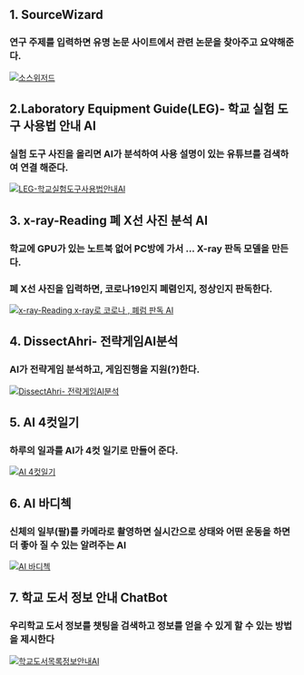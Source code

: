 ## 1. SourceWizard 
### 연구 주제를 입력하면 유명 논문 사이트에서 관련 논문을 찾아주고 요약해준다.

[![소스위저드](http://img.youtube.com/vi/Rk17Iwzrx1I/0.jpg)](https://youtu.be/Rk17Iwzrx1I)

## 2.Laboratory Equipment Guide(LEG)- 학교 실험 도구 사용법 안내 AI
### 실험 도구 사진을 올리면 AI가 분석하여 사용 설명이 있는  유튜브를 검색하여 연결 해준다.

[![LEG-학교실험도구사용법안내AI](http://img.youtube.com/vi/iHPXaxwB554/0.jpg)](https://youtu.be/iHPXaxwB554)

## 3. x-ray-Reading 폐 X선 사진 분석 AI
### 학교에 GPU가 있는 노트북 없어 PC방에 가서 ... X-ray 판독 모델을 만든다.
### 폐 X선 사진을 입력하면, 코로나19인지 폐렴인지, 정상인지 판독한다.

[![x-ray-Reading  x-ray로 코로나 , 폐럼 판독 AI](http://img.youtube.com/vi/GUhsl1ORBlY/0.jpg)](https://youtu.be/GUhsl1ORBlY)

## 4. DissectAhri- 전략게임AI분석
### AI가 전략게임 분석하고, 게임진행을 지원(?)한다.
[![ DissectAhri- 전략게임AI분석](http://img.youtube.com/vi/ibUVzEmKdQs/0.jpg)](https://youtu.be/vEECf7kU1r8)


## 5. AI 4컷일기
### 하루의 일과를 AI가 4컷 일기로 만들어 준다.
[![AI 4컷일기](http://img.youtube.com/vi/S7c0lDmPV1w/0.jpg)](https://youtu.be/S7c0lDmPV1w)

## 6. AI	바디첵
### 신체의 일부(팔)를 카메라로 촬영하면 실시간으로 상태와 어떤 운동을 하면 더 좋아 질 수 있는 알려주는 AI
[![AI	바디첵](http://img.youtube.com/vi/S7c0lDmPV1w/0.jpg)](https://youtu.be/S7c0lDmPV1w)


## 7. 학교 도서 정보 안내 ChatBot
### 우리학교 도서 정보를 챗팅을 검색하고 정보를 얻을 수 있게 할 수 있는 방법을 제시한다
[![학교도서목록정보안내AI](http://img.youtube.com/vi/56HiC3tpujo/0.jpg)](https://youtu.be/56HiC3tpujo)


